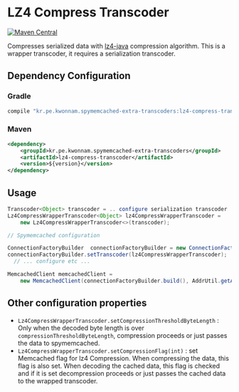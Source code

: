 # LZ4 Compress Transcoder
[![Maven Central](https://maven-badges.herokuapp.com/maven-central/kr.pe.kwonnam.spymemcached-extra-transcoders/lz4-compress-transcoder/badge.svg)](https://maven-badges.herokuapp.com/maven-central/kr.pe.kwonnam.spymemcached-extra-transcoders/lz4-compress-transcoder)

Compresses serialized data with [lz4-java](https://github.com/jpountz/lz4-java) compression algorithm.
This is a wrapper transcoder, it requires a serialization transcoder.

## Dependency Configuration
### Gradle
```groovy
compile "kr.pe.kwonnam.spymemcached-extra-transcoders:lz4-compress-transcoder:${version}"
```

### Maven
```xml
<dependency>
    <groupId>kr.pe.kwonnam.spymemcached-extra-transcoders</groupId>
    <artifactId>lz4-compress-transcoder</artifactId>
    <version>${version}</version>
</dependency>
```


## Usage
```java
Transcoder<Object> transcoder = .. configure serialization transcoder ..;
Lz4CompressWrapperTranscoder<Object> lz4CompressWrapperTranscoder = 
    new Lz4CompressWrapperTranscoder<>(transcoder);

// Spymemcached configuration

ConnectionFactoryBuilder  connectionFactoryBuilder = new ConnectionFactoryBuilder();
connectionFactoryBuilder.setTranscoder(lz4CompressWrapperTranscoder);
  // ... configure etc ...

MemcachedClient memcachedClient = 
    new MemcachedClient(connectionFactoryBuilder.build(), AddrUtil.getAddresses("memcachedhost:port"));
```

## Other configuration properties
* `Lz4CompressWrapperTranscoder.setCompressionThresholdByteLength` : Only when the decoded byte length is over `compressionThresholdByteLength`, compression proceeds or just passes the data to spymemcached.
* `Lz4CompressWrapperTranscoder.setCompressionFlag(int)` : set Memcached flag for lz4 Compression. 
   When compressing the data, this flag is also set. 
   When decoding the cached data, this flag is checked and if it is set decompression proceeds or just passes the cached data to the wrapped transcoder.